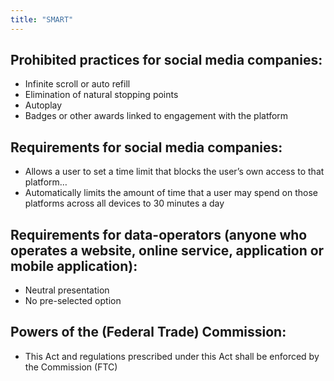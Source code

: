 ```yaml
---
title: "SMART"
---
```


## Prohibited practices for social media companies:

- Infinite scroll or auto refill
- Elimination of natural stopping points
- Autoplay
- Badges or other awards linked to engagement with the platform

## Requirements for social media companies:

- Allows a user to set a time limit that blocks the user’s own access to that platform…
- Automatically limits the amount of time that a user may spend on those platforms across all devices to 30 minutes a day

## Requirements for data-operators (anyone who operates a website, online service, application or mobile application):

- Neutral presentation
- No pre-selected option

## Powers of the (Federal Trade) Commission:

- This Act and regulations prescribed under this Act shall be enforced by the Commission (FTC)
